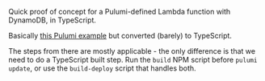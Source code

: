 Quick proof of concept for a Pulumi-defined Lambda function with DynamoDB, in TypeScript.

Basically [this Pulumi example](https://github.com/lindydonna/velocity-examples/tree/master/pulumi/pulumi-serverless) but converted (barely) to TypeScript.

The steps from there are mostly applicable - the only difference is that we need to do a TypeScript built step. Run the `build` NPM script before `pulumi update`, or use the `build-deploy` script that handles both.